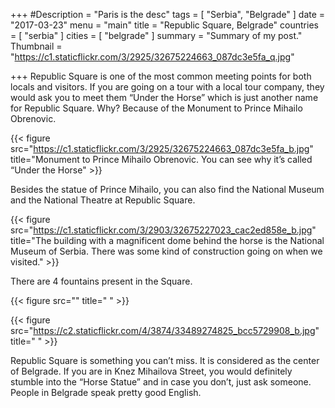 +++
#Description = "Paris is the desc"
tags = [ "Serbia", "Belgrade" ]
date = "2017-03-23"
menu = "main"
title = "Republic Square, Belgrade"
countries = [ "serbia" ]
cities = [ "belgrade" ]
summary = "Summary of my post."
Thumbnail = "https://c1.staticflickr.com/3/2925/32675224663_087dc3e5fa_q.jpg"

+++
Republic Square is one of the most common meeting points for both locals and visitors. If you are going on a tour with a local tour company, they would ask you to meet them “Under the Horse” which is just another name for Republic Square. Why? Because of the Monument to Prince Mihailo Obrenovic.

{{< figure src="https://c1.staticflickr.com/3/2925/32675224663_087dc3e5fa_b.jpg" title="Monument to Prince Mihailo Obrenovic. You can see why it’s called “Under the Horse" >}}

Besides the statue of Prince Mihailo, you can also find the National Museum and the National Theatre at Republic Square.

{{< figure src="https://c1.staticflickr.com/3/2903/32675227023_cac2ed858e_b.jpg" title="The building with a magnificent dome behind the horse is the National Museum of Serbia. There was some kind of construction going on when we visited." >}}

There are 4 fountains present in the Square.

{{< figure src="" title=" " >}}

{{< figure src="https://c2.staticflickr.com/4/3874/33489274825_bcc5729908_b.jpg" title=" " >}}

Republic Square is something  you can’t miss. It is considered as the center of Belgrade. If you are in Knez Mihailova	Street, you would definitely stumble into the “Horse Statue” and in case you don’t, just ask someone. People in Belgrade speak pretty good English.

